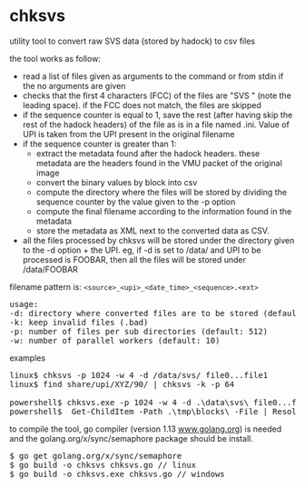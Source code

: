# chksvs
utility tool to convert raw SVS data (stored by hadock) to csv files

the tool works as follow:
* read a list of files given as arguments to the command or from stdin if the no arguments are given
* checks that the first 4 characters (FCC) of the files are "SVS " (note the leading space).
if the FCC does not match, the files are skipped
* if the sequence counter is equal to 1, save the rest (after having skip the rest of the hadock headers) of the file as is in a file named <UPI>.ini.
Value of UPI is taken from the UPI present in the original filename
* if the sequence counter is greater than 1:
  * extract the metadata found after the hadock headers. these metadata are the headers found in the VMU packet of the original image
  * convert the binary values by block into csv
  * compute the directory where the files will be stored by dividing the sequence counter by the value given to the -p option
  * compute the final filename according to the information found in the metadata
  * store the metadata as XML next to the converted data as CSV.
* all the files processed by chksvs will be stored under the directory given to the -d option + the UPI. 
eg, if -d is set to /data/ and UPI to be processed is FOOBAR, then all the files will be stored under /data/FOOBAR
  
filename pattern is: `<source>_<upi>_<date_time>_<sequence>.<ext>`

<pre>
usage:
-d: directory where converted files are to be stored (default to os specific temp directory)
-k: keep invalid files (.bad)
-p: number of files per sub directories (default: 512)
-w: number of parallel workers (default: 10)
</pre>

examples
<pre>
linux$ chksvs -p 1024 -w 4 -d /data/svs/ file0...file1
linux$ find share/upi/XYZ/90/ | chksvs -k -p 64

powershell$ chksvs.exe -p 1024 -w 4 -d .\data\svs\ file0...file1
powershell$  Get-ChildItem -Path .\tmp\blocks\ -File | Resolve-Path -Relative | chksvs.exe -p 1024 -w 4 -d .\data\svs\
</pre>

to compile the tool, go compiler (version 1.13 www.golang.org) is needed and the golang.org/x/sync/semaphore package should be install.

<pre>
$ go get golang.org/x/sync/semaphore
$ go build -o chksvs chksvs.go // linux
$ go build -o chksvs.exe chksvs.go // windows
</pre>
